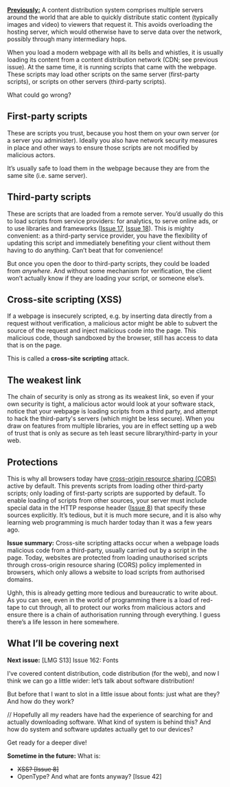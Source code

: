 [**Previously:**](https://buttondown.email/laymansguide/archive/) A content distribution system comprises multiple servers around the world that are able to quickly distribute static content (typically images and video) to viewers that request it. This avoids overloading the hosting server, which would otherwise have to serve data over the network, possibly through many intermediary hops.

When you load a modern webpage with all its bells and whistles, it is usually loading its content from a content distribution network (CDN; see previous issue). At the same time, it is running scripts that came with the webpage. These scripts may load other scripts on the same server (first-party scripts), or scripts on other servers (third-party scripts).

What could go wrong?

## First-party scripts

These are scripts you trust, because you host them on your own server (or a server you administer). Ideally you also have network security measures in place and other ways to ensure those scripts are not modified by malicious actors.

It’s usually safe to load them in the webpage because they are from the same site (i.e. same server).

## Third-party scripts

These are scripts that are loaded from a remote server. You’d usually do this to load scripts from service providers: for analytics, to serve online ads, or to use libraries and frameworks ([Issue 17](https://buttondown.email/laymansguide/archive/lmg-s2-issue-17-libraries/), [Issue 18](https://buttondown.email/laymansguide/archive/lmg-s2-issue-18-frameworks/)). This is mighty convenient: as a third-party service provider, you have the flexibility of updating this script and immediately benefiting your client without them having to do anything. Can’t beat that for convenience!

But once you open the door to third-party scripts, they could be loaded from *anywhere*. And without some mechanism for verification, the client won’t actually know if they are loading your script, or someone else’s.

## Cross-site scripting (XSS)

If a webpage is insecurely scripted, e.g. by inserting data directly from a request without verification, a malicious actor might be able to subvert the source of the request and inject malicious code into the page. This malicious code, though sandboxed by the browser, still has access to data that is on the page.

This is called a **cross-site scripting** attack.

## The weakest link

The chain of security is only as strong as its weakest link, so even if your own security is tight, a malicious actor would look at your software stack, notice that your webpage is loading scripts from a third party, and attempt to hack the third-party's servers (which might be less secure). When you draw on features from multiple libraries, you are in effect setting up a web of trust that is only as secure as teh least secure library/third-party in your web.

## Protections

This is why all browsers today have [cross-origin resource sharing (CORS)](https://developer.mozilla.org/en-US/docs/Web/HTTP/CORS) active by default. This prevents scripts from loading other third-party scripts; only loading of first-party scripts are supported by default. To enable loading of scripts from other sources, your server must include special data in the HTTP response header ([Issue 8](https://buttondown.email/laymansguide/archive/lmg-issue-8-http-error-codeshow-does-a-server-let/)) that specify these sources explicitly. It’s tedious, but it is much more secure, and it is also why learning web programming is much harder today than it was a few years ago.

**Issue summary:** Cross-site scripting attacks occur when a webpage loads malicious code from a third-party, usually carried out by a script in the page. Today, websites are protected from loading unauthorised scripts through cross-origin resource sharing (CORS) policy implemented in browsers, which only allows a website to load scripts from authorised domains.

Ughh, this is already getting more tedious and bureaucratic to write about. As you can see, even in the world of programming there is a load of red-tape to cut through, all to protect our works from malicious actors and ensure there is a chain of authorisation running through everything. I guess there’s a life lesson in here somewhere.

## What I’ll be covering next

**Next issue:** [LMG S13] Issue 162: Fonts

I’ve covered content distribution, code distribution (for the web), and now I think we can go a little wider: let’s talk about software distribution!

But before that I want to slot in a little issue about fonts: just what are they? And how do they work?

// Hopefully all my readers have had the experience of searching for and actually downloading software. What kind of system is behind this? And how do system and software updates actually get to our devices?

Get ready for a deeper dive!

**Sometime in the future:** What is:

- ~~XSS? [Issue 8]~~
- OpenType? And what are fonts anyway? [Issue 42]
